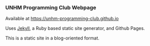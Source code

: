 ### UNHM Programming Club Webpage

Available at https://unhm-programming-club.github.io

Uses [Jekyll](https://jekyllrb.com/docs/), a Ruby based static site generator, and Github Pages.

This is a static site in a blog-oriented format.
